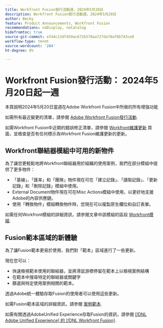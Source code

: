 ```yaml
---
title: Workfront Fusion發行活動週，2024年5月20日
description: Workfront Fusion發行活動週，2024年5月20日
author: Becky
feature: Product Announcements, Workfront Fusion
recommendations: noDisplay, noCatalog
hidefromtoc: true
source-git-commit: ef44c13df459ac672b570aa727da70af8b743ce0
workflow-type: tm+mt
source-wordcount: '284'
ht-degree: 0%

---
```


# Workfront Fusion發行活動： 2024年5月20日起一週

本頁說明2024年5月20日當週在Adobe Workfront Fusion中所做的所有增強功能

如需所有最近變更的清單，請參閱 [Adobe Workfront Fusion發行活動](../../../product-announcements/product-releases/fusion-release-activity/fusion-release-activity.md).

如需Workfront Fusion中近期的錯誤修正清單，請參閱 [Workfront維護更新](https://experienceleague.adobe.com/docs/workfront-known-issues/releases/current-updates.html) 頁面，並檢查是否有任何標示為Workfront Fusion維護更新的更新。

## Workfront聯結器模組中可用的新物件

為了讓您更輕鬆地將Workfront聯結器用於組織的使用案例，我們在部分模組中提供了更多物件：

* 「基線」、「匯率」和「團隊」物件現在可在「建立記錄」、「讀取記錄」、「更新記錄」和「刪除記錄」模組中使用。
* External Document物件現在可在Misc Actions模組中使用，以更好地支援Adobe的內容供應鏈。
* 使用「轉換物件」模組轉換物件時，您現在可以複製原生欄位和自訂表單。

如需任何Workfront模組的詳細資訊，請參閱文章中該模組的區段 [Workfront模組](/help/quicksilver/workfront-fusion/apps-and-their-modules/workfront-modules.md).

## Fusion範本區域的新體驗

為了讓Fusion範本更易於使用，我們對「範本」區域進行了一些更新。

現在您可以：

* 快速檢視範本使用的聯結器，並將滑鼠游標停留在範本上以檢視案例結構
* 在範本中搜尋特定的聯結器或關鍵字
* 篩選與特定使用案例相關的範本。

透過Adobe統一體驗存取Fusion的使用者可以使用這些更新。

如需Fusion範本區域的詳細資訊，請參閱 [案例範本](/help/quicksilver/workfront-fusion/scenarios/templates/fusion-templates.md).

如需有關透過AdobeUnified Experience存取Fusion的資訊，請參閱 [[!DNL Adobe Unified Experience] 的 [!DNL Workfront Fusion]](/help/quicksilver/workfront-fusion/fusion-in-admin-console/fusion-unified-experience.md).

